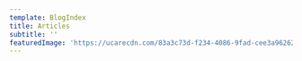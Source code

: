 ```yaml
---
template: BlogIndex
title: Articles
subtitle: ''
featuredImage: 'https://ucarecdn.com/83a3c73d-f234-4086-9fad-cee3a9626230/'
---
```



